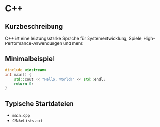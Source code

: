 # C++

## Kurzbeschreibung
C++ ist eine leistungsstarke Sprache für Systementwicklung, Spiele, High-Performance-Anwendungen und mehr.

## Minimalbeispiel
```cpp
#include <iostream>
int main() {
    std::cout << "Hello, World!" << std::endl;
    return 0;
}
```

## Typische Startdateien
- `main.cpp`
- `CMakeLists.txt`
